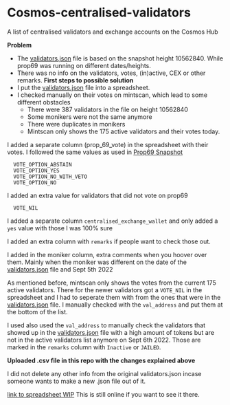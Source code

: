 # Cosmos-centralised-validators
A list of centralised validators and exchange accounts on the Cosmos Hub

**Problem**
- The [validators.json](https://github.com/gnolang/independence-day/blob/main/consolidate/validators.json) file is based on the snapshot height 10562840.
While prop69 was running on different dates/heights.
- There was no info on the validators, votes, (in)active, CEX or other remarks.
**First steps to possible solution**
- I put the [validators.json](https://github.com/gnolang/independence-day/blob/main/consolidate/validators.json) file into a spreadsheet.
- I checked manually on their votes on mintscan, which lead to some different obstacles
  * There were 387 validators in the file on height 10562840
  * Some monikers were not the same anymore
  * There were duplicates in monikers
  * Mintscan only shows the 175 active validators and their votes today.

I added a separate column (prop_69_vote) in the spreadsheet with their votes. I followed the same values as used in [Prop69 Snapshot](https://github.com/gnolang/independence-day/tree/main/prop69#readme)
```
  VOTE_OPTION_ABSTAIN
  VOTE_OPTION_YES
  VOTE_OPTION_NO_WITH_VETO
  VOTE_OPTION_NO
```
I added an extra value for validators that did not vote on prop69
````
  VOTE_NIL
````

I added a separate column `centralised_exchange_wallet` and only added a `yes` value with those I was 100% sure

I added an extra column with `remarks` if people want to check those out.

I added in the moniker column, extra comments when you hoover over them. Mainly when the moniker was different on the date of the [validators.json](https://github.com/gnolang/independence-day/blob/main/consolidate/validators.json) file and Sept 5th 2022

As mentioned before, mintscan only shows the votes from the current 175 active validators. There for the newer validators got a `VOTE_NIL` in the spreadsheet
and I had to seperate them with from the ones that were in the [validators.json](https://github.com/gnolang/independence-day/blob/main/consolidate/validators.json) file.
I manually checked with the `val_address` and put them at the bottom of the list.

I used also used the `val_address` to manually check the validators that showed up in the [validators.json](https://github.com/gnolang/independence-day/blob/main/consolidate/validators.json) file with a high amount of tokens but are not in the active validators list anymore on Sept 6th 2022.
Those are marked in the `remarks` column with `Inactive` or `JAILED`. 

**Uploaded .csv file in this repo with the changes explained above**

I did not delete any other info from the original validators.json incase someone wants to make a new .json file out of it.


[link to spreadsheet WIP](https://docs.google.com/spreadsheets/d/1WIsnS1Hg2hDVtElpr27Smfp65JCCZGex7oyYF7QLet8/edit?usp=sharing) This is still online if you want to see it there.
